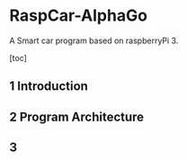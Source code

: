 # RaspCar-AlphaGo
A Smart car program based on raspberryPi 3.     

[toc]
## 1 Introduction
## 2 Program Architecture
## 3 
